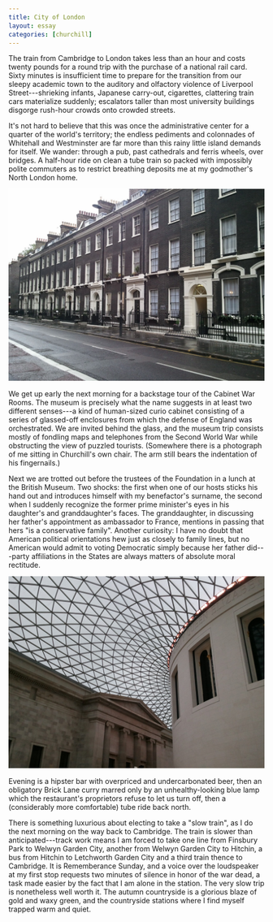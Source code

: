 ```yaml
---
title: City of London
layout: essay
categories: [churchill]
---
```


The train from Cambridge to London takes less than an hour and costs twenty
pounds for a round trip with the purchase of a national rail card. Sixty minutes
is insufficient time to prepare for the transition from our sleepy academic town
to the auditory and olfactory violence of Liverpool Street---shrieking infants,
Japanese carry-out, cigarettes, clattering train cars materialize suddenly;
escalators taller than most university buildings disgorge rush-hour crowds onto
crowded streets.

It's not hard to believe that this was once the administrative center for a
quarter of the world's territory; the endless pediments and colonnades of
Whitehall and Westminster are far more than this rainy little island demands for
itself. We wander: through a pub, past cathedrals and ferris wheels, over
bridges. A half-hour ride on clean a tube train so packed with impossibly polite
commuters as to restrict breathing deposits me at my godmother's North London
home.

<img src="attachments/london-1.jpg" />

We get up early the next morning for a backstage tour of the Cabinet War Rooms.
The museum is precisely what the name suggests in at least two different
senses---a kind of human-sized curio cabinet consisting of a series of
glassed-off enclosures from which the defense of England was orchestrated. We
are invited behind the glass, and the museum trip consists mostly of fondling
maps and telephones from the Second World War while obstructing the view of
puzzled tourists. (Somewhere there is a photograph of me sitting in Churchill's
own chair. The arm still bears the indentation of his fingernails.)

Next we are trotted out before the trustees of the Foundation in a lunch at the
British Museum.  Two shocks: the first when one of our hosts sticks his hand out
and introduces himself with my benefactor's surname, the second when I suddenly
recognize the former prime minister's eyes in his daughter's and granddaughter's
faces.
The granddaughter, in discussing her father's appointment as ambassador to
France, mentions in passing that hers "is a conservative family". Another
curiosity: I have no doubt that American political orientations hew just as
closely to family lines, but no American would admit to voting Democratic simply
because her father did---party affiliations in the States are always matters of
absolute moral rectitude.

<img src="attachments/london-2.jpg" />

Evening is a hipster bar with overpriced and undercarbonated beer, then an
obligatory Brick Lane curry marred only by an unhealthy-looking blue lamp which
the restaurant's proprietors refuse to let us turn off, then a (considerably
more comfortable) tube ride back north.

There is something luxurious about electing to take a "slow train", as I do the
next morning on the way back to Cambridge. The train is slower than
anticipated---track work means I am forced to take one line from Finsbury Park
to Welwyn Garden City, another from Welwyn Garden City to Hitchin, a bus from
Hitchin to Letchworth Garden City and a third train thence to Cambridge. It is
Rememberance Sunday, and a voice over the loudspeaker at my first stop requests
two minutes of silence in honor of the war dead, a task made easier by the fact
that I am alone in the station.  The very slow trip is nonetheless well worth
it. The autumn countryside is a glorious blaze of gold and waxy green, and the
countryside stations where I find myself trapped warm and quiet.
